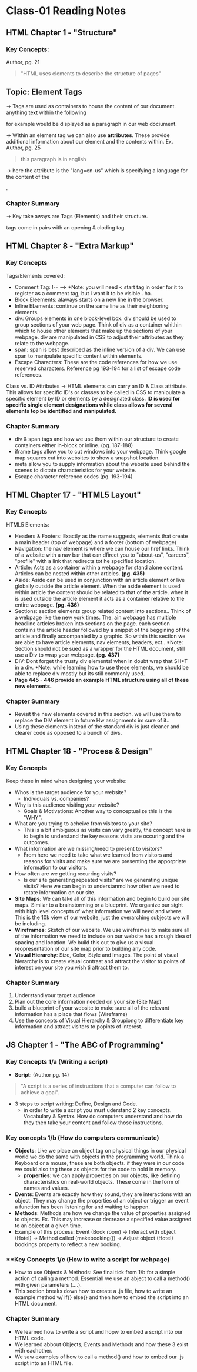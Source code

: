 # Class-01 Reading Notes

## **HTML Chapter 1 - "Structure"**

### **Key Concepts:**
Author, pg. 21
> "HTML uses elements to describe the structure of pages"


## Topic: **Element Tags**

-> Tags are used as containers to house the content of our document. anything text within the following <p> </p> for example would be displayed as a paragraph in our web dociument.

-> WIthin an element tag we can also use **attributes**. These provide additional information about our element and the contents within. 
  Ex. Author, pg. 25
> <p lang="en-us"> this paragraph is in english </p> 
-> here the attribute is the "lang=en-us" which is specifying a language for the content of the <p>. 
  
### **Chapter Summary**
-> Key take aways are Tags (Elements) and their structure. <p> </p> tags come in pairs with an opening & cloding tag. 
  
 
## **HTML Chapter 8 - "Extra Markup"**
  
### **Key Concepts**
  
Tags/Elements covered:
 - Comment Tag: !-- --> *Note: you will need < start tag in order for it to register as a comment tag, but i want it to be visible.. ha.
 - Block Eleements: alaways starts on a new line in the browser. 
 - Inline ELements: continue on the same line as their neighboring elements. 
 - div: Groups elements in one block-level box. div should be used to group sections of your web page. Think of div as a container whithin which to house other elements that make up the sections of your webpage. div are manipulated in CSS to adjust their attributes as they relate to the webpage.
 - span: span is best described as the inline version of a div. We can use span to manipulate specific content within elements.
 - Escape Characters: These are the code references for how we use reserved characters. Reference pg 193-194 for a list of escape code references. 
  
Class vs. ID Attributes
-> HTML elements can carry an ID & Class attribute. This allows for specific ID's or classes to be called in CSS to manipulate a specific element by ID or elements by a designated class. **ID is used for specific single element designations while class allows for several elements top be identified and manipulated.**
  
### **Chapter Summary**
  - div & span tags and how we use them within our structure to create containers either in-block or inline. (pg. 187-188)
  - iframe tags allow you to cut windows into your webpage. Think google map squares cut into websites to show a snapshot location. 
  - meta allow you to supply information about the website used behind the scenes to dictate characteristics for your website. 
  - Escape character reference codes (pg. 193-194)
  
## **HTML Chapter 17 - "HTML5 Layout"**

### **Key Concepts**

HTML5 Elements:

- Headers & Footers: Exactly as the name suggests, elements that create a main header (top of webpage) and a footer (bottom of webpage)
- Navigation: the nav element is where we can house our href links. Think of a website with a nav bar that can dfirect you to "about-us", "careers", "profile" with a link that redirects tot he specified location. 
- Article: Acts as a container within a webpage for stand alone content. Articles can be nested within other articles. **(pg. 435)**
- Aside: Aside can be used in conjunction with an article element or live globally outside the article element. When the aside element is used within article the content should be related to that of the article. when it is used outside the article element it acts as a container relative to the entire webpage. **(pg. 436)** 
- Sections: section elements group related content into sections.. Think of a webpage like the new york times. The. ain webpage has multiple headline articles broken into sections on the page. each section contains the article header followed by a snippet of the beggining of the article and finally accompanied by a graphic. So within this section we are able to have article elements, nav elements, headers, ect.. *Note: Section should not be sued as a wrapper for the HTML document, still use a Div to wrap your webpage. **(pg. 437)**
- DIV: Dont forget the trusty div elements! when in doubt wrap that SH*T in a div. *Note: while learning how to use these elements, we should be able to replace div mostly but its still commonly used. 
- **Page 445 - 446 provide an example HTML structure using all of these new elements.**
  
### **Chapter Summary**
- Revisit the new elements covered in this section. we will use them to replace the DIV element in future Hw assignments im sure of it.. 
- Using these elements instead of the standard div is just cleaner and clearer code as opposed to a bunch of divs. 
  
## **HTML Chapter 18 - "Process & Design"**

### **Key Concepts**
Keep these in mind when designing your website:
- Whos is the target audience for your website?
  - Individuals vs. companies?
- Why is this audience visiting your website? 
  - Goals & Motivations: Another way to conceptualize this is the "WHY".
- What are you trying to acheive from visitors to your site? 
  - This is a bit ambiguous as visits can vary greatly, the concept here is to begin to understand the key reasons visits are occuring and the outcomes.
- What information are we missing/need to present to visitors?
  - From here we need to take what we learned from visitors and reasons for visits and make sure we are presenting the apporpriate information to our visitors.
- How often are we getting recurring visits?
  - Is our site generating repeated visits? are we generating unique visits? Here we can begin to understanmd how often we need to rotate information on our site.
- **Site Maps**: We can take all of this information and begin to build our site maps. Similar to a brainstorming or a blueprint. We organize our sight with high level concepts of what information we will need and where. This is the 10k view of our website, just the overarching subjects we will be including.
- **Wireframes**: Sketch of our website. We use wireframes to make sure all of the information we need to include on our website has a rough idea of spacing and location. We build this out to give us a visual reopresentation of our site map prior to building any code. 
- **Visual Hierarchy**: Size, Color, Style and Images. The point of visual hierarchy is to create visual contrast and attract the visitor to points of interest on your site you wish ti attract them to. 

### **Chapter Summary**
1. Understand your target audience
2. Plan out the core information needed on your site (Site Map)
3. build a blueprint of your website to make sure all of the relevant information has a place that flows (Wireframe)
4. Use the concepts of Visual Hierarchy & Groupiong to differentiate key information and attract visitors to popints of interest. 

## **JS Chapter 1 - "The ABC of Programming"**

### **Key Concepts 1/a (Writing a script)**
- **Script**: (Author pg. 14) 
> "A script is a series of instructions that a computer can follow to achieve a goal".
- 3 steps to script writing: Define, Design and Code. 
  - in order to write a script you must uderstand 2 key concepts. Vocabulary & Syntax. How do computers understand and how do they then take your content and follow those instructions. 
 
 ### **Key concepts 1/b (How do computers communicate)**
- **Objects**: Like we place an object tag on physical things in our physical world we do the same with objects in the programming world. Think a Keyboard or a mouse, these are both objects. if they were in our code we could also tag these as objects for the code to hold in memory.
  - **properties**: we can apply properties on our objects, like defining characteristics on real-world objects. These come in the form of names and values.
- **Events**: Events are exactly how they sound, they are interactions with an object. They may change the properties of an object or trigger an event a function has been listening for and waiting to happen.
- **Methods**: Methods are how we change the value of properties assigned to objects. Ex. This may increase or decrease a specified value assigned to an object at a given time. 
- Example of this process: Event (Book room) -> Interact with object (Hotel) -> Method called (makebooking()) -> Adjust object (Hotel) bookings property to reflect a new booking. 

### **Key Concepts 1/c (How to write a script for webpage)
- How to use Objects & Methods: See final tick from 1/b for a simple action of calling a method. Essentiall we use an abject to call a method() with given parameters (....). 
- This section breaks down how to create a .js file, how to write an example method w/ if{} else{} and then how to embed the script into an HTML document. 

### **Chapter Summary**
- We learned how to write a script and hopw to embed a script into our HTML code.
- We learned abbout Objects, Events and Methods and how these 3 exist with eachother. 
- We saw examples of how to call a method() and how to embed our .js script into an HTML file. 

  
  
  
  
  
  
  
  
  
  
  
  
  
  
  
  
